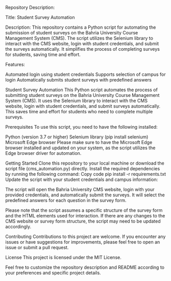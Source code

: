 Repository Description:

Title: Student Survey Automation

Description: This repository contains a Python script for automating the submission of student surveys on the Bahria University Course Management System (CMS). The script utilizes the Selenium library to interact with the CMS website, login with student credentials, and submit the surveys automatically. It simplifies the process of completing surveys for students, saving time and effort.

Features:

Automated login using student credentials
Supports selection of campus for login
Automatically submits student surveys with predefined answers



Student Survey Automation
This Python script automates the process of submitting student surveys on the Bahria University Course Management System (CMS). It uses the Selenium library to interact with the CMS website, login with student credentials, and submit surveys automatically. This saves time and effort for students who need to complete multiple surveys.

Prerequisites
To use this script, you need to have the following installed:

Python (version 3.7 or higher)
Selenium library (pip install selenium)
Microsoft Edge browser
Please make sure to have the Microsoft Edge browser installed and updated on your system, as the script utilizes the Edge browser driver for automation.

Getting Started
Clone this repository to your local machine or download the script file (cms_automation.py) directly.
Install the required dependencies by running the following command:
Copy code
pip install -r requirements.txt
Update the script with your student credentials and campus information:

The script will open the Bahria University CMS website, login with your provided credentials, and automatically submit the surveys. It will select the predefined answers for each question in the survey form.

Please note that the script assumes a specific structure of the survey form and the HTML elements used for interaction. If there are any changes to the CMS website or survey form structure, the script may need to be updated accordingly.

Contributing
Contributions to this project are welcome. If you encounter any issues or have suggestions for improvements, please feel free to open an issue or submit a pull request.

License
This project is licensed under the MIT License.

Feel free to customize the repository description and README according to your preferences and specific project details.
